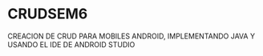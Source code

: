 # CRUDSEM6
CREACION DE CRUD PARA MOBILES ANDROID, IMPLEMENTANDO JAVA Y USANDO EL IDE DE ANDROID STUDIO
